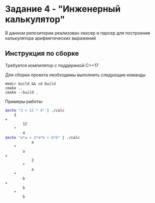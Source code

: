 # Задание 4 - "Инженерный калькулятор"

В данном репозитории реализован лексер и парсер для построения калькулятора арифметических выражений

## Инструкция по сборке

Требуется компилятор с поддержкой C++17

Для сборки проекта необходимы выполнить следующие команды
```
mkdir build && cd build
cmake ..
cmake --build .
```

Примеры работы:
```bash
$echo "3 + 12 * 4" | ./calc
	3
+
		12
	*
		4
$echo "a*a + 2*a*b + b*b" | ./calc
			a
	*
		a
+
			2
		*
			a
	*
		b
+
		b
	*
		b
```
